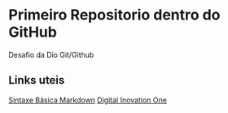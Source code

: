 # Primeiro Repositorio dentro do GitHub
 Desafio da Dio Git/Github 

## Links uteis 
[Sintaxe Básica Markdown](https://markdown.net.br/sintaxe-basica/)
[Digital Inovation One](https://www.dio.me/)


